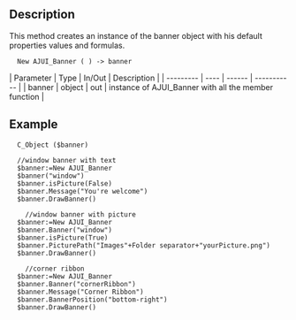 ﻿<!-- New AJUI_Banner ( ) -> AJUI Banner instance -->


## Description

This method creates an instance of the banner object with his default properties values and formulas.

```4d
  New AJUI_Banner ( ) -> banner
```

| Parameter | Type | In/Out | Description |
| --------- | ---- | ------ | ----------- |
| banner | object | out | instance of AJUI_Banner with all the member function |

## Example

```4d
  C_Object ($banner)
  
  //window banner with text
  $banner:=New AJUI_Banner
  $banner("window")
  $banner.isPicture(False)
  $banner.Message("You're welcome")
  $banner.DrawBanner()
  
    //window banner with picture
  $banner:=New AJUI_Banner
  $banner.Banner("window")
  $banner.isPicture(True)
  $banner.PicturePath("Images"+Folder separator+"yourPicture.png")
  $banner.DrawBanner()
  
    //corner ribbon
  $banner:=New AJUI_Banner
  $banner.Banner("cornerRibbon")
  $banner.Message("Corner Ribbon")
  $banner.BannerPosition("bottom-right")
  $banner.DrawBanner()
  
```
